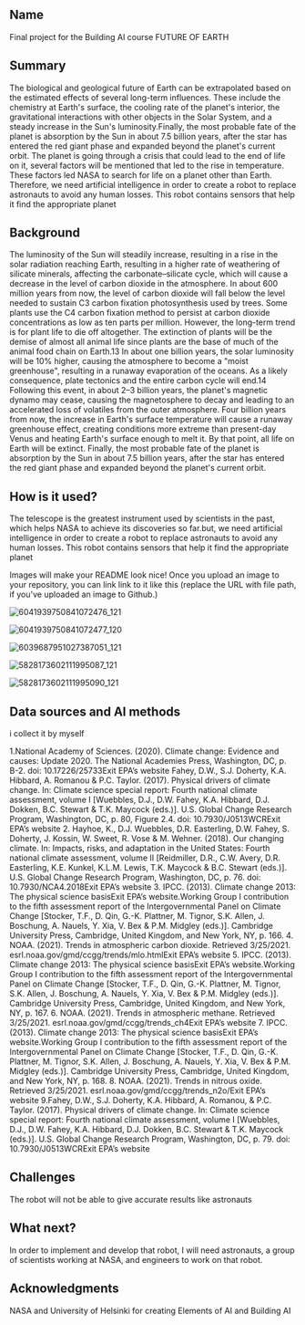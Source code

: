 <!-- This is the markdown template for the final project of the Building AI course, 
created by Reaktor Innovations and University of Helsinki. 
Copy the template, paste it to your GitHub README and edit! -->

## Name 

Final project for the Building AI course
FUTURE OF EARTH

## Summary
The biological and geological future of Earth can be extrapolated based on the estimated effects of several long-term influences. These include the chemistry at Earth's surface, the cooling rate of the planet's interior, the gravitational interactions with other objects in the Solar System, and a steady increase in the Sun's luminosity.Finally, the most probable fate of the planet is absorption by the Sun in about 7.5 billion years, after the star has entered the red giant phase and expanded beyond the planet's current orbit. The planet is going through a crisis that could lead to the end of life on it, several factors will be mentioned that led to the rise in temperature. These factors led NASA to search for life on a planet other than Earth. Therefore, we need artificial intelligence in order to create a robot to replace astronauts to avoid any human losses. This robot contains sensors that help it find the appropriate planet


## Background

The luminosity of the Sun will steadily increase, resulting in a rise in the solar radiation reaching Earth, resulting in a higher rate of weathering of silicate minerals, affecting the carbonate–silicate cycle, which will cause a decrease in the level of carbon dioxide in the atmosphere. In about 600 million years from now, the level of carbon dioxide will fall below the level needed to sustain C3 carbon fixation photosynthesis used by trees. Some plants use the C4 carbon fixation method to persist at carbon dioxide concentrations as low as ten parts per million. However, the long-term trend is for plant life to die off altogether. The extinction of plants will be the demise of almost all animal life since plants are the base of much of the animal food chain on Earth.13 
In about one billion years, the solar luminosity will be 10% higher, causing the atmosphere to become a "moist greenhouse", resulting in a runaway evaporation of the oceans. As a likely consequence, plate tectonics and the entire carbon cycle will end.14 Following this event, in about 2–3 billion years, the planet's magnetic dynamo may cease, causing the magnetosphere to decay and leading to an accelerated loss of volatiles from the outer atmosphere. Four billion years from now, the increase in Earth's surface temperature will cause a runaway greenhouse effect, creating conditions more extreme than present-day Venus and heating Earth's surface enough to melt it. By that point, all life on Earth will be extinct. Finally, the most probable fate of the planet is absorption by the Sun in about 7.5 billion years, after the star has entered the red giant phase and expanded beyond the planet's current orbit.

## How is it used?

The telescope is the greatest instrument used by scientists in the past, which helps NASA to achieve its discoveries so far.but, we need artificial intelligence in order to create a robot to replace astronauts to avoid any human losses. This robot contains sensors that help it find the appropriate planet

Images will make your README look nice!
Once you upload an image to your repository, you can link link to it like this (replace the URL with file path, if you've uploaded an image to Github.)

![6041939750841072476_121](https://github.com/tasneem33355/tasneem/assets/145394474/47f97100-fdc2-48f4-b8f1-b1610b3ed407)

![6041939750841072477_120](https://github.com/tasneem33355/tasneem/assets/145394474/c926a038-5a04-4026-b4da-6c065d97f33c)

![6039687951027387051_121](https://github.com/tasneem33355/tasneem/assets/145394474/a94b8b35-eb92-4125-bc4e-20073298ef69)

![5828173602111995087_121](https://github.com/tasneem33355/tasneem/assets/145394474/e3cf60c8-9cc4-4955-bbf1-7c9fbd567aaf)

![5828173602111995090_121](https://github.com/tasneem33355/tasneem/assets/145394474/dae2a8d2-1771-47c7-bf24-467fe3c287ea)

## Data sources and AI methods
 i collect it by myself 
 
1.National Academy of Sciences. (2020). Climate change: Evidence and causes: Update 2020. The National Academies Press, Washington, DC, p. B-2. doi: 10.17226/25733Exit EPA’s website 
Fahey, D.W., S.J. Doherty, K.A. Hibbard, A. Romanou & P.C. Taylor. (2017). Physical drivers of climate change. In: Climate science special report: Fourth national climate assessment, volume I [Wuebbles, D.J., D.W. Fahey, K.A. Hibbard, D.J. Dokken, B.C. Stewart & T.K. Maycock (eds.)]. U.S. Global Change Research Program, Washington, DC, p. 80, Figure 2.4. doi: 10.7930/J0513WCRExit EPA’s website 
2. Hayhoe, K., D.J. Wuebbles, D.R. Easterling, D.W. Fahey, S. Doherty, J. Kossin, W. Sweet, R. Vose & M. Wehner. (2018). Our changing climate. In: Impacts, risks, and adaptation in the United States: Fourth national climate assessment, volume II [Reidmiller, D.R., C.W. Avery, D.R. Easterling, K.E. Kunkel, K.L.M. Lewis, T.K. Maycock & B.C. Stewart (eds.)]. U.S. Global Change Research Program, Washington, DC, p. 76. doi: 10.7930/NCA4.2018Exit EPA’s website 
3. IPCC. (2013). Climate change 2013: The physical science basisExit EPA’s website.Working Group I contribution to the fifth assessment report of the Intergovernmental Panel on Climate Change [Stocker, T.F., D. Qin, G.-K. Plattner, M. Tignor, S.K. Allen, J. Boschung, A. Nauels, Y. Xia, V. Bex & P.M. Midgley (eds.)]. Cambridge University Press, Cambridge, United Kingdom, and New York, NY, p. 166. 
4. NOAA. (2021). Trends in atmospheric carbon dioxide. Retrieved 3/25/2021. esrl.noaa.gov/gmd/ccgg/trends/mlo.htmlExit EPA’s website 
5. IPCC. (2013). Climate change 2013: The physical science basisExit EPA’s website.Working Group I contribution to the fifth assessment report of the Intergovernmental Panel on Climate Change [Stocker, T.F., D. Qin, G.-K. Plattner, M. Tignor, S.K. Allen, J. Boschung, A. Nauels, Y. Xia, V. Bex & P.M. Midgley (eds.)]. Cambridge University Press, Cambridge, United Kingdom, and New York, NY, p. 167. 
6. NOAA. (2021). Trends in atmospheric methane. Retrieved 3/25/2021. esrl.noaa.gov/gmd/ccgg/trends_ch4Exit EPA’s website 
7. IPCC. (2013). Climate change 2013: The physical science basisExit EPA’s website.Working Group I contribution to the fifth assessment report of the Intergovernmental Panel on Climate Change [Stocker, T.F., D. Qin, G.-K. Plattner, M. Tignor, S.K. Allen, J. Boschung, A. Nauels, Y. Xia, V. Bex & P.M. Midgley (eds.)]. Cambridge University Press, Cambridge, United Kingdom, and New York, NY, p. 168. 
8. NOAA. (2021). Trends in nitrous oxide. Retrieved 3/25/2021. esrl.noaa.gov/gmd/ccgg/trends_n2o/Exit EPA’s website 
9.Fahey, D.W., S.J. Doherty, K.A. Hibbard, A. Romanou, & P.C. Taylor. (2017). Physical drivers of climate change. In: Climate science special report: Fourth national climate assessment, volume I [Wuebbles, D.J., D.W. Fahey, K.A. Hibbard, D.J. Dokken, B.C. Stewart & T.K. Maycock (eds.)]. U.S. Global Change Research Program, Washington, DC, p. 79. doi: 10.7930/J0513WCRExit EPA’s website

## Challenges
The robot will not be able to give accurate results like astronauts

## What next?
In order to implement and develop that robot, I will need astronauts, a group of scientists working at NASA, and engineers to work on that robot.


## Acknowledgments
NASA and University of Helsinki for creating Elements of AI and Building AI
